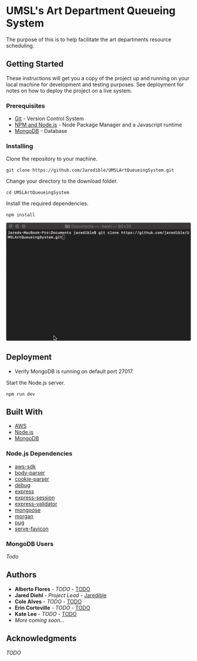 # UMSL's Art Department Queueing System

The purpose of this is to help facilitate the art departments resource scheduling.

## Getting Started

These instructions will get you a copy of the project up and running on your local machine for development and testing purposes. See deployment for notes on how to deploy the project on a live system.

### Prerequisites

* [Git](https://git-scm.com) - Version Control System
* [NPM and Node.js](https://www.npmjs.com/get-npm) - Node Package Manager and a Javascript runtime
* [MongoDB](https://www.mongodb.com/download-center/community) - Database

### Installing

Clone the repository to your machine.

```
git clone https://github.com/Jaredible/UMSLArtQueueingSystem.git
```

Change your directory to the download folder.

```
cd UMSLArtQueueingSystem
```

Install the required dependencies.

```
npm install
```

![Install](readme/images/install.gif)

## Deployment

* Verify MongoDB is running on default port 27017.

Start the Node.js server.

```
npm run dev
```

## Built With

* [AWS](https://aws.amazon.com)
* [Node.js](https://nodejs.org)
* [MongoDB](https://www.mongodb.com)

### Node.js Dependencies

* [aws-sdk](https://aws.amazon.com/sdk-for-node-js/)
* [body-parser](https://www.npmjs.com/package/body-parser)
* [cookie-parser](https://www.npmjs.com/package/cookie-parser)
* [debug](https://www.npmjs.com/package/debug)
* [express](https://www.npmjs.com/package/express)
* [express-session](https://www.npmjs.com/package/express-session)
* [express-validator](https://www.npmjs.com/package/express-validator)
* [mongoose](https://www.npmjs.com/package/mongoose)
* [morgan](https://www.npmjs.com/package/morgan)
* [pug](https://pugjs.org/api/getting-started.html)
* [serve-favicon](https://www.npmjs.com/package/serve-favicon)

### MongoDB Users
*Todo*

## Authors
* **Alberto Flores** - *TODO* - [TODO]()
* **Jared Diehl** - *Project Lead* - [Jaredible](https://github.com/Jaredible)
* **Cole Alves** - *TODO* - [TODO]()
* **Erin Corteville** - *TODO* - [TODO]()
* **Kate Lee** - *TODO* - [TODO]()
* *More coming soon...*

## Acknowledgments
*TODO*
